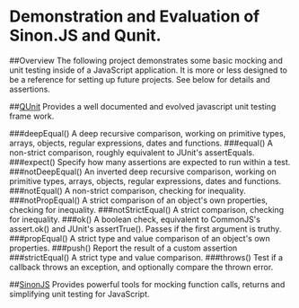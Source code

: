 # Demonstration and Evaluation of Sinon.JS and Qunit.
##Overview
The following project demonstrates some basic mocking and unit testing inside of a JavaScript application.  It is more or less
designed to be a reference for setting up future projects.  See below for details and assertions.

##[QUnit](http://qunitjs.com)
Provides a well documented and evolved javascript unit testing frame work.

###deepEqual()
A deep recursive comparison, working on primitive types, arrays, objects, regular expressions, dates and functions.
###equal()
A non-strict comparison, roughly equivalent to JUnit's assertEquals.
###expect()
Specify how many assertions are expected to run within a test.
###notDeepEqual()
An inverted deep recursive comparison, working on primitive types, arrays, objects, regular expressions, dates and functions.
###notEqual()
A non-strict comparison, checking for inequality.
###notPropEqual()
A strict comparison of an object's own properties, checking for inequality.
###notStrictEqual()
A strict comparison, checking for inequality.
###ok()
A boolean check, equivalent to CommonJS's assert.ok() and JUnit's assertTrue(). Passes if the first argument is truthy.
###propEqual()
A strict type and value comparison of an object's own properties.
###push()
Report the result of a custom assertion
###strictEqual()
A strict type and value comparison.
###throws()
Test if a callback throws an exception, and optionally compare the thrown error.

##[SinonJS](http://sinonjs.org)
Provides powerful tools for mocking function calls, returns and simplifying unit testing for JavaScript.